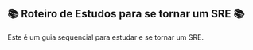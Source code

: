## 📚 Roteiro de Estudos para se tornar um SRE 📚

Este é um guia sequencial para estudar e se tornar um SRE.
